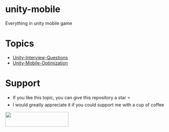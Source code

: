 # unity-mobile
Everything in unity mobile game

# Topics
- [Unity-Interview-Questions](https://github.com/GuardianOfGods/unity-interview-questions)
- [Unity-Mobile-Optimization](https://github.com/GuardianOfGods/unity-mobile-optimization)

# Support
- If you like this topic, you can give this repository a star ⭐
- I would greatly appreciate it if you could support me with a cup of coffee
<a href="https://www.buymeacoffee.com/HoangVanThu">
  <img src="https://www.the3rdsequence.com/texturedb/images/donate/buymeacoffee.svg" width="200" height="47"/>
</a>
